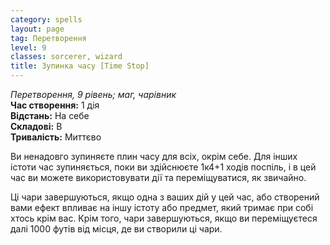 ```yaml
---
category: spells
layout: page
tag: Перетворення
level: 9
classes: sorcerer, wizard
title: Зупинка часу [Time Stop]
---
```


_Перетворення, 9 рівень; маг, чарівник_    
**Час створення:** 1 дія    
**Відстань:** На себе    
**Складові:** В    
**Тривалість:** Миттєво    

Ви ненадовго зупиняєте плин часу для всіх, окрім себе. Для інших істоти час зупиняється, поки ви здійснюєте 1к4+1 ходів поспіль, і в цей час ви можете використовувати дії та переміщуватися, як звичайно.    

Ці чари завершуються, якщо одна з ваших дій у цей час, або створений вами ефект впливає на іншу істоту або предмет, який тримає при собі хтось крім вас. Крім того, чари завершуються, якщо ви переміщуєтеся далі 1000 футів від місця, де ви створили ці чари. 
